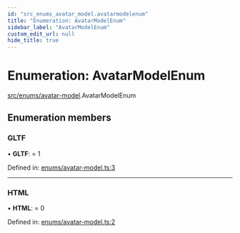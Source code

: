 ```yaml
---
id: "src_enums_avatar_model.avatarmodelenum"
title: "Enumeration: AvatarModelEnum"
sidebar_label: "AvatarModelEnum"
custom_edit_url: null
hide_title: true
---
```


# Enumeration: AvatarModelEnum

[src/enums/avatar-model](../modules/src_enums_avatar_model.md).AvatarModelEnum

## Enumeration members

### GLTF

• **GLTF**: = 1

Defined in: [enums/avatar-model.ts:3](https://github.com/xr3ngine/xr3ngine/blob/77d12cea0/packages/common/src/enums/avatar-model.ts#L3)

___

### HTML

• **HTML**: = 0

Defined in: [enums/avatar-model.ts:2](https://github.com/xr3ngine/xr3ngine/blob/77d12cea0/packages/common/src/enums/avatar-model.ts#L2)

